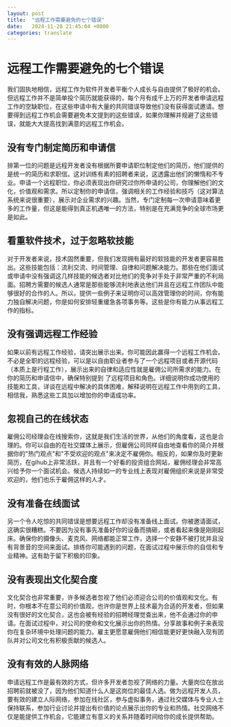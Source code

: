 ```yaml
---
layout: post
title:  "远程工作需要避免的七个错误"
date:   2024-11-28 21:45:04 +0800
categories: translate
---
```

# 远程工作需要避免的七个错误

我们固执地相信，远程工作为软件开发者平衡个人成长与自由提供了极好的机会。但远程工作并不是简单投个简历就能获得的，每个月有成千上万的开发者申请远程工作的空缺职位，在这些申请中有大量的共同错误导致他们没有获得面试邀请。想要得到远程工作机会需要避免本文提到的这些错误，如果你理解并规避了这些错误，就能大大提高找到满意的远程工作机会。

## 没有专门制定简历和申请信

排第一位的问题是远程开发者没有根据所要申请职位制定他们的简历，他们提供的是统一的简历和求职信。这对训练有素的招聘者来说，这透露出他们的懒惰和不专业。申请一个远程职位，你必须表现出你研究过你所申请的公司，你理解他们的文化，价值观和需求。所以定制你的申请信，强调相关的工作经验和技巧（这对算法系统来说很重要），展示对企业需求的兴趣。当然，专门定制每一次申请意味着更多的工作量，但这是能得到真正机遇唯一的方法，特别是在充满竞争的全球市场更是如此。

## 看重软件技术，过于忽略软技能

对于开发者来说，技术固然重要，但我们发现拥有最好的软技能的开发者更容易胜出。这些技能包括：流利交流、时间管理、自律和问题解决能力。那些在他们面试或申请中没有强调这几样技能的候选者对比他们的竞争对手处于非常严重的不利局面。招聘方需要的候选人通常是那些能够流利地表达他们并且在远程工作团队中能够很好的合作的人。所以，提供一些例子来证明你可以高效管理你的时间，你有能力独自解决问题，你是如何安排轻重缓急各项事务等。这些是你有能力从事远程工作的指标。

## 没有强调远程工作经验
如果以前有远程工作经验，请突出展示出来。你可能因此赢得一个远程工作机会。不必是全职的远程经验，可以是以自由职业者参与了一个远程项目或者开源代码（本质上是行程工作），展示出来的自律和适应性就是雇佣公司所需求的能力。在你的简历和申请信中，确保特别提到 了远程项目和角色。详细说明你成功使用的技能和工具，详谈在远程中解决的具体困难，解释说明在远程工作中用到的工具，相信我，熟悉这些工具加以增加你的申请成功率。

## 忽视自己的在线状态
雇佣公司经理会在线搜索你，这就是我们生活的世界，从他们的角度看，这也是合理的。你可以自由的在社交媒体上展示，但雇佣公司同样自由地查看你的简介并根据你的"热门观点"和"不受欢迎的观点"来决定不雇佣你。相反的，如果你及时更新简历，在gihub上非常活跃，并且有一个好看的投资组合网站，雇佣经理会非常高兴给予你一个面试机会。候选人持续如一的专业线上表现对雇佣组织来说是非常受欢迎的，他们也乐于雇佣这样的人才。
 
## 没有准备在线面试
另一个令人吃惊的共同错误是想要远程工作却没有准备线上面试。你被邀请面试，这确实很糟糕。不要因为没有事先准备好你的设备而搞砸，或者看起来像是刚刚起床。确保你的摄像头、麦克风、网络都能正常工作，选择一个安静不被打扰并且没有背景音的空间来面试。排练你可能遇到的问题，在面试过程中展示你的自信和专业精神。这有助于留下积极的印象。

## 没有表现出文化契合度
文化契合也非常重要，许多候选者忽视了他们必须迎合公司的价值观和文化。有时，你根本不在意公司的价值观，也许你是世界上技术最为合适的开发者，但如果没有很好的文化契合，这也会被有经验的招聘经理觉查出来，他不会通过你的申请。在面试过程中，对公司的使命和文化展示出你的热情。分享故事和例子来表现你在复杂环境中处理问题的能力。雇主更愿意雇佣他们相信能更好更快融入现有团队并对公司文化有积极贡献的候选人。

## 没有有效的人脉网络
申请远程工作是最有效的方式，但许多开发者忽视了网络的力量。大量岗位在放出招聘前就被没了，因为他们知道什么人是这岗位的最佳人选。做为远程开发人员，要有效的建立人际网络，参加在线社区，参与虚拟事务，通过社交媒体与专业人士保持联系，参加行业讨论并提出有价值的论点展示出你的专业和热情。社交网络不仅是能提供工作机会，它能建立有意义的关系并随着时间给你的成长提供帮助。
